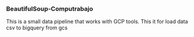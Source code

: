 ### BeautifulSoup-Computrabajo

This is a small data pipeline that works with GCP tools. This it for load data csv to bigquery from gcs
